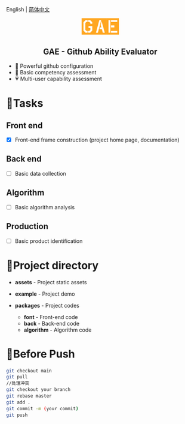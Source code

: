 English | [简体中文](./README_CN.md)

<p align="center">
<img src="/assets/logo.png" alt="Gae" width="100"/>
</p>
<h2 align="center"> GAE - Github Ability Evaluator</h2>

- 📶 Powerful github configuration
- 🧱 Basic competency assessment
- 💗 Multi-user capability assessment

# 📜Tasks

## Front end

- [x] Front-end frame construction (project home page, documentation)

## Back end

- [ ] Basic data collection

## Algorithm

- [ ] Basic algorithm analysis

## Production

- [ ] Basic product identification

# 🎈Project directory

- **assets** - Project static assets

- **example** - Project demo

- **packages** - Project codes
  - **font** - Front-end code
  - **back** - Back-end code
  - **algorithm** - Algorithm code

# 🔖Before Push 
```bash
git checkout main
git pull
//处理冲突
git checkout your branch
git rebase master
git add .
git commit -m (your commit)
git push
```
